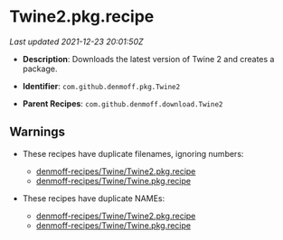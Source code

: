 # Twine2.pkg.recipe

_Last updated 2021-12-23 20:01:50Z_

- **Description**: Downloads the latest version of Twine 2 and creates a package.

- **Identifier**: `com.github.denmoff.pkg.Twine2`

- **Parent Recipes**: `com.github.denmoff.download.Twine2`


## Warnings

- These recipes have duplicate filenames, ignoring numbers:
    - [denmoff-recipes/Twine/Twine2.pkg.recipe](/autopkg-dupe-tracker/denmoff-recipes/Twine/Twine2.pkg.recipe)
    - [denmoff-recipes/Twine/Twine.pkg.recipe](/autopkg-dupe-tracker/denmoff-recipes/Twine/Twine.pkg.recipe)

- These recipes have duplicate NAMEs:
    - [denmoff-recipes/Twine/Twine2.pkg.recipe](/autopkg-dupe-tracker/denmoff-recipes/Twine/Twine2.pkg.recipe)
    - [denmoff-recipes/Twine/Twine.pkg.recipe](/autopkg-dupe-tracker/denmoff-recipes/Twine/Twine.pkg.recipe)